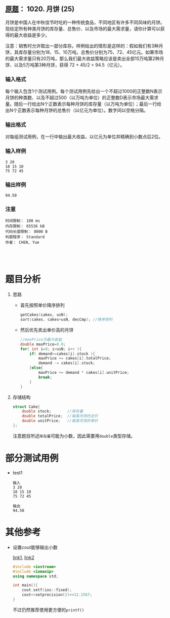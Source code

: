 ##	[原题](https://www.patest.cn/contests/pat-b-practise/1020)： 1020. 月饼 (25)

月饼是中国人在中秋佳节时吃的一种传统食品，不同地区有许多不同风味的月饼。现给定所有种类月饼的库存量、总售价、以及市场的最大需求量，请你计算可以获得的最大收益是多少。

注意：销售时允许取出一部分库存。样例给出的情形是这样的：假如我们有3种月饼，其库存量分别为18、15、10万吨，总售价分别为75、72、45亿元。如果市场的最大需求量只有20万吨，那么我们最大收益策略应该是卖出全部15万吨第2种月饼、以及5万吨第3种月饼，获得 72 + 45/2 = 94.5（亿元）。

###	输入格式

每个输入包含1个测试用例。每个测试用例先给出一个不超过1000的正整数N表示月饼的种类数、以及不超过500（以万吨为单位）的正整数D表示市场最大需求量。随后一行给出N个正数表示每种月饼的库存量（以万吨为单位）；最后一行给出N个正数表示每种月饼的总售价（以亿元为单位）。数字间以空格分隔。

###	输出格式

对每组测试用例，在一行中输出最大收益，以亿元为单位并精确到小数点后2位。

###	输入样例

	3 20
	18 15 10
	75 72 45

###	输出样例

	94.50

###	注意

	时间限制： 100 ms
	内存限制： 65536 kB
	代码长度限制： 8000 B
	判题程序： Standard
	作者： CHEN, Yue

<br/><br/>

#	题目分析

1.	思路

	*	首先按照单价降序排列

		```cpp
		getCakes(cakes, usN);
		sort(cakes, cakes+usN, decCmp);	//降序排列
		```

	*	然后优先卖出单价高的月饼

		```cpp
		//maxPrice为最大收益
		double maxPrice=0.0;
		for( int i=0; i<usN; i++ ){
			if( demand>=cakes[i].stock ){
				maxPrice += cakes[i].totalPrice;
				demand -= cakes[i].stock;
			}else{
				maxPrice += demand * cakes[i].unitPrice;
				break;
			}
		}
		```

2.	存储结构

	```cpp
	struct Cake{
		double stock;		//库存量
		double totalPrice;	//每类月饼的总价
		double unitPrice;	//每类月饼的单价
	};
	```

	注意题目所述`库存量`可能为小数，因此需要用`double`类型存储。

#	部分测试用例

*	test1

		输入
		3 20
		18 15 10
		75 72 45

		输出
		94.50

#	其他参考

*	设置cout能够输出小数

	[link1](http://c.biancheng.net/cpp/biancheng/view/2227.html), [link2](http://www.cnblogs.com/devymex/archive/2010/09/06/1818754.html)

	```cpp
	#include <iostream>
	#include <iomanip>
	using namespace std;

	int main(){
		cout.setf(ios::fixed);
		cout<<setprecision(2)<<12.1567;
	}
	```

	不过仍然推荐使用更方便的`printf()`